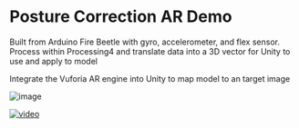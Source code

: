 # Posture Correction AR Demo

Built from Arduino Fire Beetle with gyro, accelerometer, and flex sensor. Process within Processing4 and translate data into a 3D vector for Unity to use and apply to model

Integrate the Vuforia AR engine into Unity to map model to an target image

![image](https://user-images.githubusercontent.com/76749421/205946412-e277b969-25b9-4e1b-89ef-dbcebc77a9c9.png)

[![video]((https://user-images.githubusercontent.com/76749421/205946412-e277b969-25b9-4e1b-89ef-dbcebc77a9c9.png))]([https://www.youtube.com/watch?v=YOUTUBE_VIDEO_ID_HERE](https://www.youtube.com/watch?v=arTgPvFNZYg&ab_channel=SilverVo))
